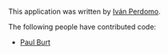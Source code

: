 This application was written by [Iván Perdomo](https://github.com/iperdomo).

The following people have contributed code:

- [Paul Burt](https://github.com/peeb)
